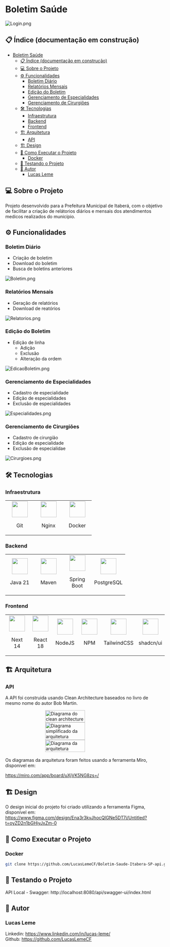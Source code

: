 # Boletim Saúde

![Login.png](/frontend/public/documentation/telas/Login.png)

## 📋 Índice (documentação em construção)

- [Boletim Saúde](#boletim-saúde)
  - [📋 Índice (documentação em construção)](#-índice-documentação-em-construção)
  - [💻 Sobre o Projeto](#-sobre-o-projeto)
  - [⚙️ Funcionalidades](#️-funcionalidades)
    - [Boletim Diário](#boletim-diário)
    - [Relatórios Mensais](#relatórios-mensais)
    - [Edição do Boletim](#edição-do-boletim)
    - [Gerenciamento de Especialidades](#gerenciamento-de-especialidades)
    - [Gerenciamento de Cirurgiões](#gerenciamento-de-cirurgiões)
  - [🛠 Tecnologias](#-tecnologias)
    - [Infraestrutura](#infraestrutura)
    - [Backend](#backend)
    - [Frontend](#frontend)
  - [🏗 Arquitetura](#-arquitetura)
    - [API](#api)
  - [🏗 Design](#-design)
  - [🚀 Como Executar o Projeto](#-como-executar-o-projeto)
    - [Docker](#docker)
  - [🧪 Testando o Projeto](#-testando-o-projeto)
  - [🦸 Autor](#-autor)
    - [Lucas Leme](#lucas-leme)

## 💻 Sobre o Projeto

Projeto desenvolvido para a Prefeitura Municipal de Itaberá, com o objetivo de facilitar a criação de relátorios diários e mensais dos atendimentos medicos realizados do município.


## ⚙️ Funcionalidades

### Boletim Diário

- Criação de boletim
- Download do boletim
- Busca de boletins anteriores

![Boletim.png](/frontend/public/documentation/telas/Boletim.png)

### Relatórios Mensais

- Geração de relatórios
- Download de reatórios

![Relatorios.png](/frontend/public/documentation/telas/Relatorios.png)

### Edição do Boletim

- Edição de linha
  - Adição
  - Exclusão 
  - Alteração da ordem

![EdicaoBoletim.png](/frontend/public/documentation/telas/EdicaoBoletim.png)

### Gerenciamento de Especialidades

- Cadastro de especialidade
- Edição de especialidades
- Exclusão de especialidades

![Especialidades.png](/frontend/public/documentation/telas/Especialidades.png)

### Gerenciamento de Cirurgiões

- Cadastro de cirurgião
- Edição de especialidade
- Exclusão de especialidae

![Cirurgioes.png](/frontend/public/documentation/telas/Cirurgioes.png)

## 🛠 Tecnologias

### Infraestrutura

<table>
  <tr>
    <td align="center" style="width: 75px; text-align: center;">
      <a href="https://git-scm.com/downloads">
        <img src="frontend/public/documentation/icons/icon-git.svg" width="50" height="50" 
          style="color: blue;"
        />
      </a>
      <p style="text-align: center;">Git</p>
    </td>
    <td align="center" style="width: 75px; text-align: center;">
      <a href="https://nginx.org/">
        <img src="frontend/public/documentation/icons/icon-nginx.png" width="50" height="50" 
          style="color: blue;"
        />
      </a>
      <p style="text-align: center;">Nginx</p>
    </td>
    <td align="center" style="width: 75px; text-align: center;">
      <a href="https://www.docker.com/">
        <img src="frontend/public/documentation/icons/icon-docker.svg" width="50" height="50" />
      </a>
      <p style="text-align: center;">Docker</p>
    </td>
  </tr>
</table>

### Backend

<table>
  <tr>
    <td align="center" style="width: 75px; text-align: center;" >
      <a href="https://www.java.com/pt-BR/">
        <img src="frontend/public/documentation/icons/icon-java.svg" width="50" height="50" />
      </a>
      <p style="text-align: center;" width="50" height="50" >Java 21</p>
    </td>
    <td align="center" style="width: 75px; text-align: center;">
      <a href="https://maven.apache.org/">
        <img src="frontend/public/documentation/icons/icon-maven.svg" width="50" height="50" />
      </a>
      <p style="text-align: center;" width="50" height="50" >Maven</p>
    </td>
    <td align="center" style="width: 75px; text-align: center;">
      <a href="https://spring.io/projects/spring-boot">
        <img src="frontend/public/documentation/icons/icon-spring.svg" width="50" height="50" />
      </a>
      <p style="text-align: center;" width="50" height="50" >Spring Boot</p>
    </td>
    <td align="center" style="text-align: center;">
      <a href="https://www.postgresql.org/"  >
        <img src="frontend/public/documentation/icons/icon-postgresql.svg" width="50" height="50" />
      </a>
      <p style="text-align: center;" width="50" height="50" >PostgreSQL</p>
    </td>
  </tr>
</table>

### Frontend

<table>
  <tr align="center" style="width: 75px; text-align: center;">
    <td style="width: 75px;">
      <a href="https://nextjs.org/">
        <img src="frontend/public/documentation/icons/icon-next.svg" width="50" height="50" />
      </a>
      <p style="text-align: center;">Next 14</p>
    </td>
    <td align="center" style="width: 75px;">
      <a href="https://react.dev/">
        <img src="frontend/public/documentation/icons/icon-react.svg" width="50" height="50" />
      </a>
      <p style="text-align: center;">React 18</p>
    </td>
    <td align="center" style="width: 75px; margin-left:10px;">
      <a href="https://nodejs.org/pt">
        <img src="frontend/public/documentation/icons/icon-node.svg" width="50" height="50" />
      </a>
      <p style="text-align: center;">NodeJS</p>
    </td>
    <td align="center" style="width: 75px; margin-left:10px;">
      <a href="https://www.npmjs.com/">
        <img src="frontend/public/documentation/icons/icon-npm.svg" width="50" height="50" />
      </a>
      <p style="text-align: center;">NPM</p>
    </td>
    <td align="center" style="width: 75px; margin-left:10px;">
      <a href="https://tailwindcss.com/">
        <img src="frontend/public/documentation/icons/icon-tailwindcss.svg" width="50" height="50" />
      </a>
      <p style="text-align: center;">TailwindCSS</p>
    </td>
    <td align="center" style="width: 75px; margin-left:10px;">
      <a href="https://ui.shadcn.com/">
        <img src="frontend/public/documentation/icons/icon-shadcn.png" width="50" height="50" />
      </a>
      <p style="text-align: center;">shadcn/ui</p>
    </td>
  </tr>
</table>



## 🏗 Arquitetura

### API
A API foi construida usando Clean Architecture baseados no livro de mesmo nome do autor Bob Martin.

<div>
  <div style="display: flex; justify-content: center; align-items: center;">
    <img
      src="frontend/public/documentation/arquitetura/CleanArchitecture.png"
      style="width: 50%; height: 50%;"
      alt="Diagrama do clean architecture" 
    />
  </div>

  <div style="display: flex; justify-content: center; align-items: center;">
    <img
      src="frontend/public/documentation/arquitetura/Diagrama.png"
      style="width: 50%; height: 50%;"
      alt="Diagrama simplificado da arquitetura" 
    />
  </div>

  <div style="display: flex; justify-content: center; align-items: center;">
    <img
      src="frontend/public/documentation/arquitetura/DiagramaCompleto.png"
      style="width: 50%; height: 50%;"
      alt="Diagrama da arquitetura" 
    />
  </div>
</div>
</br>
Os diagramas da arquitetura foram feitos usando a ferramenta Miro, disponivel em: 

https://miro.com/app/board/uXjVK5NG8zs=/



## 🏗 Design

O design inicial do projeto foi criado utilizando a ferramenta Figma, disponível em: https://www.figma.com/design/Ena3r3kvJhocQlGNe5DT7i/Untitled?t=oyZD2n1bGHiyJxZm-0  



## 🚀 Como Executar o Projeto

### Docker

```bash
git clone https://github.com/LucasLemeCF/Boletim-Saude-Itabera-SP-api.git
```

## 🧪 Testando o Projeto
API Local - Swagger: http://localhost:8080/api/swagger-ui/index.html

## 🦸 Autor
### Lucas Leme

<div>Linkedin: <a href="https://www.linkedin.com/in/lucas-leme/">https://www.linkedin.com/in/lucas-leme/</a></div>
<div>Github: <a href="https://github.com/LucasLemeCF">https://github.com/LucasLemeCF</a></div>
